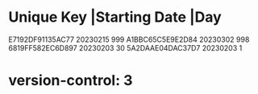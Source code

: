 # Unique Key        |Starting Date |Day
  E7192DF91135AC77   20230215       999
  A1BBC65C5E9E2D84   20230302       998
  6819FF582EC6D897   20230203       30
  5A2DAAE04DAC37D7   20230203       1
# version-control: 3

